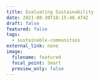 ```yaml
---
title: Evaluating Sustainability
date: 2021-08-30T18:15:48.474Z
draft: false
featured: false
tags:
  - sustainable-communities
external_link: none
image:
  filename: featured
  focal_point: Smart
  preview_only: false
---
```

